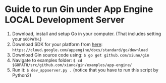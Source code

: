 # Guide to run Gin under App Engine LOCAL Development Server

1. Download, install and setup Go in your computer. (That includes setting your `$GOPATH`.)
2. Download SDK for your platform from [here](https://cloud.google.com/appengine/docs/standard/go/download): `https://cloud.google.com/appengine/docs/standard/go/download`
3. Download Gin source code using: `$ go get github.com/xiuno/gin`
4. Navigate to examples folder: `$ cd $GOPATH/src/github.com/xiuno/gin/examples/app-engine/`
5. Run it: `$ dev_appserver.py .` (notice that you have to run this script by Python2)

